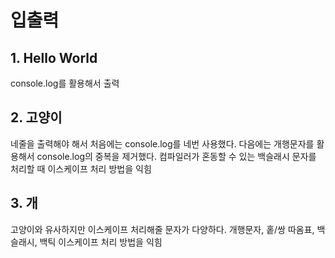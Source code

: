 # 입출력

##  1. Hello World
console.log를 활용해서 출력

## 2. 고양이
네줄을 출력해야 해서 처음에는 console.log를 네번 사용했다. 다음에는 개행문자를 활용해서 console.log의 중복을 제거했다. 컴파일러가 혼동할 수 있는 백슬래시 문자를 처리할 때 이스케이프 처리 방법을 익힘

## 3. 개
고양이와 유사하지만 이스케이프 처리해줄 문자가 다양하다. 개행문자, 홑/쌍 따옴표, 백슬래시, 백틱 이스케이프 처리 방법을 익힘